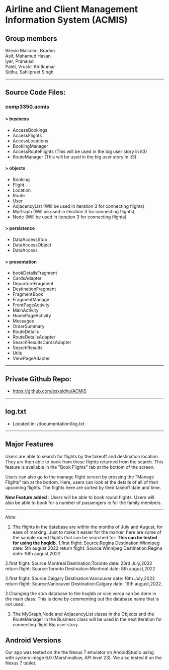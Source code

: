 # Airline and Client Management Information System (ACMIS)
## Group members
Bileski Malcolm, Braden  
Asif, Mahamud Hasan  
Iyer, Prahalad  
Patel, Vrushil Kiritkumar  
Sidhu, Sahilpreet Singh  

---

## Source Code Files:
   ### comp3350.acmis

   #### \> business
   
   * AccessBookings
   * AccessFlights
   * AccessLocations
   * BookingManager
   * AccessRouteFlights (This will be used in the big user story in it3)
   * RouteManager (This will be used in the big user story in it3)
   
   #### \> objects
   * Booking
   * Flight
   * Location
   * Route
   * User
   * AdjacencyList (Will be used in iteration 3 for connecting flights)
   * MyGraph (Will be used in iteration 3 for connecting flights)
   * Node (Will be used in iteration 3 for connecting flights)
   
   #### \> persistence
   * DataAccessStub
   * DataAccessObject
   * DataAccess
   #### \> presentation
   * bookDetailsFragment
   * CardsAdapter
   * DepartureFragment
   * DestinationFragment
   * FragmentBook
   * FragmentManage
   * FrontPageActivity
   * MainActivity
   * HomePageActivity
   * Messages
   * OrderSummary
   * RouteDetails
   * RouteDetailsAdapter
   * SearchResultsCardsAdapter
   * SearchResults
   * Utils
   * ViewPageAdapter

---

## Private Github Repo:
* https://github.com/ssxsidhu/ACMIS

---
## log.txt
* Located in: /documentation/log.txt

---

## Major Features
Users are able to search for flights by the takeoff and destination location. They are then able to book from those flights returned from the search. This feature is available in the "Book Flights" tab at the bottom of the screen.

Users can also go to the manage flight screen by pressing the "Manage Flights" tab at the bottom. Here, users can look at the details of all of their upcoming flights. The flights here are sorted by their takeoff date and time.

**New Feature added** : Users will be able to book round flights. Users will also be able to book for a number of passengers ie for the family members.

---

*Note*:
1. The flights in the database are within the months of July and August, for ease of marking. Just to make it easier for the marker, here are some of the sample round flights that can be searched for: 
  **This can be tested for using the hsqldb.** 
  1.first flight: Source:Regina Destination:Winnipeg date: 5th august,2022
    return flight: Source:Winnipeg Destination:Regina date: 16th august,2022
    
  2.first flight: Source:Montreal Destination:Toronto date: 23rd July,2022
    return flight: Source:Toronto Destination:Montreal date: 8th august,2022
    
  2.first flight: Source:Calgary Destination:Vancouver date: 16th July,2022
    return flight: Source:Vancouver Destination:Calgary date: 19th august,2022.
    
2.Changing the stub database to the hsqldb or vice verca can be done in the main class. This is done by      commenting out the database name that is not used. 

3. The MyGraph,Node and AdjacencyList classs in the Objects and the RouteManager in the Business class will be used in the next iteration for connecting flight Big user story.
 

## Android Versions
Our app was tested on the the Nexus 7 emulator on AndoidStudio using with system image 6.0 (Marshmallow, API level 23). We also tested it on the Nexus 7 tablet.
